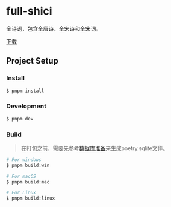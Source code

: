 # full-shici

全诗词，包含全唐诗、全宋诗和全宋词。

[下载](https://github.com/xia-cicada/full-shici/releases/download/v0.0.1/full-shici-0.0.1-setup.exe)

## Project Setup

### Install

```bash
$ pnpm install
```

### Development

```bash
$ pnpm dev
```

### Build

> 在打包之前，需要先参考[数据库准备](./docs/build-sql/README.md)来生成poetry.sqlite文件。

```bash
# For windows
$ pnpm build:win

# For macOS
$ pnpm build:mac

# For Linux
$ pnpm build:linux
```
